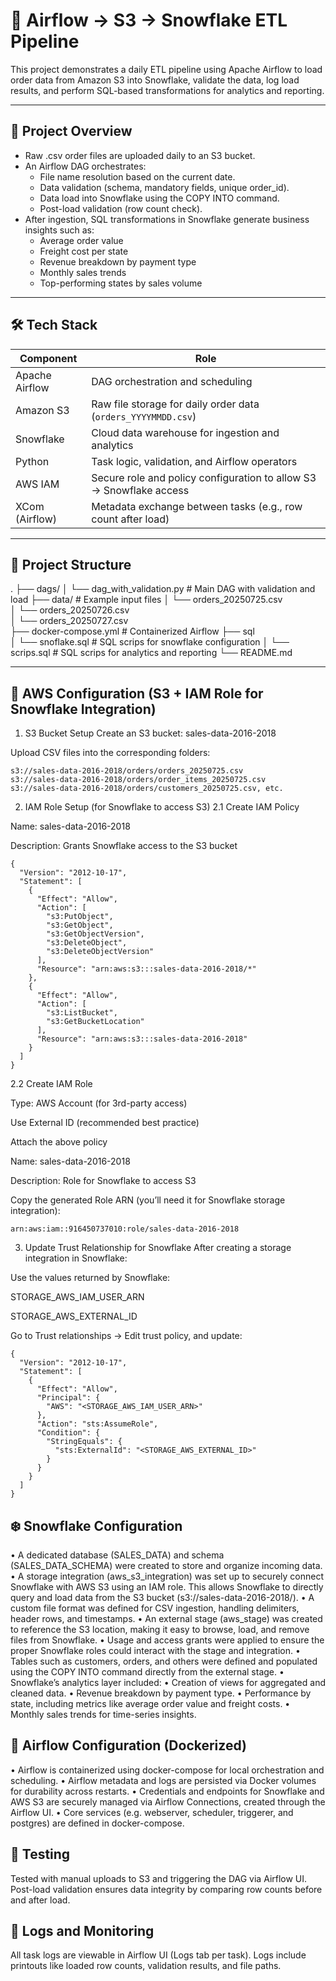 # 🧊 Airflow → S3 → Snowflake ETL Pipeline

This project demonstrates a daily ETL pipeline using Apache Airflow to load order data from Amazon S3 into Snowflake, validate the data, log load results, and perform SQL-based transformations for analytics and reporting.


---

## 📌 Project Overview

- Raw .csv order files are uploaded daily to an S3 bucket.
- An Airflow DAG orchestrates:
  - File name resolution based on the current date.
  - Data validation (schema, mandatory fields, unique order_id).
  - Data load into Snowflake using the COPY INTO command.
  - Post-load validation (row count check).
- After ingestion, SQL transformations in Snowflake generate business insights such as:
  - Average order value
  - Freight cost per state
  - Revenue breakdown by payment type
  - Monthly sales trends
  - Top-performing states by sales volume


---

## 🛠️ Tech Stack

| Component        | Role                                                                 |
|------------------|----------------------------------------------------------------------|
| Apache Airflow   | DAG orchestration and scheduling                                       |
| Amazon S3        | Raw file storage for daily order data (`orders_YYYYMMDD.csv`)         |
| Snowflake        | Cloud data warehouse for ingestion and analytics                      |
| Python           | Task logic, validation, and Airflow operators                         |
| AWS IAM          | Secure role and policy configuration to allow S3 → Snowflake access   |
| XCom (Airflow)   | Metadata exchange between tasks (e.g., row count after load)          |

---

## 📁 Project Structure
.
├── dags/
│   └── dag_with_validation.py         # Main DAG with validation and load
├── data/                              # Example input files
│   └── orders_20250725.csv            
│   └── orders_20250726.csv            
│   └── orders_20250727.csv            
├── docker-compose.yml                 # Containerized Airflow 
├── sql                        
│   └── snoflake.sql                   # SQL scrips for snowflake configuration
│   └── scrips.sql                     # SQL scrips for analytics and reporting
└── README.md

---
## 🔧 AWS Configuration (S3 + IAM Role for Snowflake Integration)
1. S3 Bucket Setup
Create an S3 bucket: sales-data-2016-2018

Upload CSV files into the corresponding folders:
```
s3://sales-data-2016-2018/orders/orders_20250725.csv  
s3://sales-data-2016-2018/orders/order_items_20250725.csv
s3://sales-data-2016-2018/orders/customers_20250725.csv, etc.
```
2. IAM Role Setup (for Snowflake to access S3)
2.1 Create IAM Policy

Name: sales-data-2016-2018

Description: Grants Snowflake access to the S3 bucket

```
{
  "Version": "2012-10-17",
  "Statement": [
    {
      "Effect": "Allow",
      "Action": [
        "s3:PutObject",
        "s3:GetObject",
        "s3:GetObjectVersion",
        "s3:DeleteObject",
        "s3:DeleteObjectVersion"
      ],
      "Resource": "arn:aws:s3:::sales-data-2016-2018/*"
    },
    {
      "Effect": "Allow",
      "Action": [
        "s3:ListBucket",
        "s3:GetBucketLocation"
      ],
      "Resource": "arn:aws:s3:::sales-data-2016-2018"
    }
  ]
}
```
2.2 Create IAM Role

Type: AWS Account (for 3rd-party access)

Use External ID (recommended best practice)

Attach the above policy

Name: sales-data-2016-2018

Description: Role for Snowflake to access S3

Copy the generated Role ARN (you’ll need it for Snowflake storage integration):

```
arn:aws:iam::916450737010:role/sales-data-2016-2018
```
3. Update Trust Relationship for Snowflake
After creating a storage integration in Snowflake:

Use the values returned by Snowflake:

STORAGE_AWS_IAM_USER_ARN

STORAGE_AWS_EXTERNAL_ID

Go to Trust relationships → Edit trust policy, and update:

```
{
  "Version": "2012-10-17",
  "Statement": [
    {
      "Effect": "Allow",
      "Principal": {
        "AWS": "<STORAGE_AWS_IAM_USER_ARN>"
      },
      "Action": "sts:AssumeRole",
      "Condition": {
        "StringEquals": {
          "sts:ExternalId": "<STORAGE_AWS_EXTERNAL_ID>"
        }
      }
    }
  ]
}
```
## ❄️ Snowflake Configuration
 • A dedicated database (SALES_DATA) and schema (SALES_DATA_SCHEMA) were created to store and organize incoming data.
 • A storage integration (aws_s3_integration) was set up to securely connect Snowflake with AWS S3 using an IAM role. This allows Snowflake to directly query and load data from the S3 bucket (s3://sales-data-2016-2018/).
 • A custom file format was defined for CSV ingestion, handling delimiters, header rows, and timestamps.
 • An external stage (aws_stage) was created to reference the S3 location, making it easy to browse, load, and remove files from Snowflake.
 • Usage and access grants were applied to ensure the proper Snowflake roles could interact with the stage and integration.
 • Tables such as customers, orders, and others were defined and populated using the COPY INTO command directly from the external stage.
 • Snowflake’s analytics layer included:
 • Creation of views for aggregated and cleaned data.
 • Revenue breakdown by payment type.
 • Performance by state, including metrics like average order value and freight costs.
 • Monthly sales trends for time-series insights.

## 🔄 Airflow Configuration (Dockerized)
 • Airflow is containerized using docker-compose for local orchestration and scheduling.
 • Airflow metadata and logs are persisted via Docker volumes for durability across restarts.
 • Credentials and endpoints for Snowflake and AWS S3 are securely managed via Airflow Connections, created through the Airflow UI.
 • Core services (e.g. webserver, scheduler, triggerer, and postgres) are defined in docker-compose.

## 🧪 Testing
Tested with manual uploads to S3 and triggering the DAG via Airflow UI.
Post-load validation ensures data integrity by comparing row counts before and after load.

## 📂 Logs and Monitoring
All task logs are viewable in Airflow UI (Logs tab per task).
Logs include printouts like loaded row counts, validation results, and file paths.
